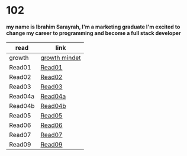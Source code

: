 # 102

**my name is Ibrahim Sarayrah, I'm a marketing graduate I'm excited to change my career to programming and become a full stack developer**

| read        | link |
| ----------- | ----------- |
| growth      | [growth mindet](GrowthMindset.md)    |
| Read01   | [Read01](Read01.md)      |
| Read02   | [Read02](Read02.md)       |
| Read03   | [Read03](Read03.md)       |
| Read04a   | [Read04a](Read04a.md)    |
| Read04b   | [Read04b](Read04b.md)    |
| Read05    | [Read05](Read05.md)     |
| Read06    | [Read06](Read06.md)     |
| Read07    | [Read07](Read07.md)     |
| Read09    | [Read09](Read09.md)     |